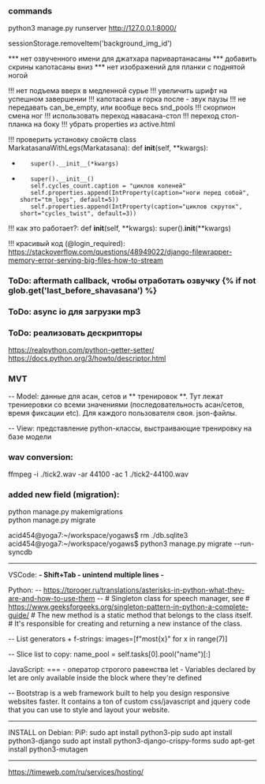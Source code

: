 ### commands
python3 manage.py runserver
http://127.0.0.1:8000/



sessionStorage.removeItem('background_img_id')


*** нет озвученного имени для джатхара паривартанасаны
*** добавить скрины капотасаны вниз
*** нет изображений для планки с поднятой ногой

!!! нет подъема вверх в медленной сурье
!!! увеличить шрифт на успешном завершении
!!! капотасана и горка после - звук паузы
!!! не передавать can_be_empty, или вообще весь snd_pools
!!! скорпион смена ног
!!! использовать переход навасана-стол
!!! переход стол-планка на боку
!!! убрать properties из active.html



!!! проверить установку свойств
class MarkatasanaWithLegs(Markatasana):
     def __init__(self, **kwargs):
-        super().__init__(*kwargs)
+        super().__init__()
         self.cycles_count.caption = "циклов коленей"
         self.properties.append(IntProperty(caption="ноги перед собой", short="tm_legs", default=5))
         self.properties.append(IntProperty(caption="циклов скруток", short="cycles_twist", default=3))

!!! как это работает?:
    def __init__(self, **kwargs):
        super().__init__(**kwargs)

!!! красивый код (@login_required):
https://stackoverflow.com/questions/48949022/django-filewrapper-memory-error-serving-big-files-how-to-stream

### ToDo: aftermath callback, чтобы отработать озвучку {% if not glob.get('last_before_shavasana') %}
### ToDo: async io для загрузки mp3

### ToDo: реализовать дескрипторы
  https://realpython.com/python-getter-setter/
  https://docs.python.org/3/howto/descriptor.html

### MVT

-- Model: данные для асан, сетов и ** тренировок **.
          Тут лежат трениеровки со всеми значениями (последовательность асан/сетов, время фиксации etc). Для каждого пользователя своя. json-файлы.


-- View: представление
          python-классы, выстраивающие тренировку на базе модели


### wav conversion:
ffmpeg -i ./tick2.wav -ar 44100 -ac 1 ./tick2-44100.wav


### added new field (migration):
python manage.py makemigrations  
python manage.py migrate

acid454@yoga7:~/workspace/yogaws$ rm ./db.sqlite3 
acid454@yoga7:~/workspace/yogaws$ python3 manage.py migrate  --run-syncdb

--------------------------------------------
VSCode:
**- Shift+Tab - unintend multiple lines -**

Python:
-- https://tproger.ru/translations/asterisks-in-python-what-they-are-and-how-to-use-them
--  # Singleton class for speech manager, see
    #  https://www.geeksforgeeks.org/singleton-pattern-in-python-a-complete-guide/
    #  The new method is a static method that belongs to the class itself.
    #  It's responsible for creating and returning a new instance of the class.


-- List generators + f-strings:
images=[f"most{x}" for x in range(7)]

-- Slice list to copy:
name_pool = self.tasks[0].pool("name")[:]

JavaScript:
=== - оператор строгого равенства
let - Variables declared by let are only available inside the block where they're defined



-- Bootstrap is a web framework built to help you design responsive websites faster. It contains a ton of custom css/javascript and jquery code that you can use to style and layout your website.


-----------------------------------------------------------
INSTALL on Debian:
PiP: sudo apt install python3-pip
sudo apt install python3-django
sudo apt install python3-django-crispy-forms
sudo apt-get install python3-mutagen

--------------------------------------------------------------------
https://timeweb.com/ru/services/hosting/

